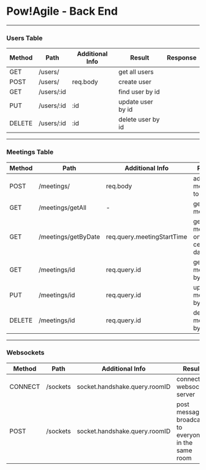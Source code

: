 # Pow!Agile - Back End

---

### Users Table

| Method | Path       | Additional Info | Result            | Response |
| ------ | ---------- | --------------- | ----------------- | -------- |
| GET    | /users/    |                 | get all users     |          |
| POST   | /users/    | req.body        | create user       |          |
| GET    | /users/:id |                 | find user by id   |          |
| PUT    | /users/:id | :id             | update user by id |          |
| DELETE | /users/:id | :id             | delete user by id |          |

---

### Meetings Table

| Method | Path                | Additional Info            | Result                             | Response |
| ------ | ------------------- | -------------------------- | ---------------------------------- | -------- |
| POST   | /meetings/          | req.body                   | add meeting to db                  |          |
| GET    | /meetings/getAll    | -                          | get all meetings                   |          |
| GET    | /meetings/getByDate | req.query.meetingStartTime | get all meetings on a certain date |          |
| GET    | /meetings/id        | req.query.id               | get meeting by id                  |          |
| PUT    | /meetings/id        | req.query.id               | update meeting by id               |          |
| DELETE | /meetings/id        | req.query.id               | delete meeting by id               |          |

---

### Websockets

| Method  | Path     | Additional Info               | Result                                               | Response |
| ------- | -------- | ----------------------------- | ---------------------------------------------------- | -------- |
| CONNECT | /sockets | socket.handshake.query.roomID | connect to websocket server                          |          |
| POST    | /sockets | socket.handshake.query.roomID | post message, broadcast to everyone in the same room |          |
